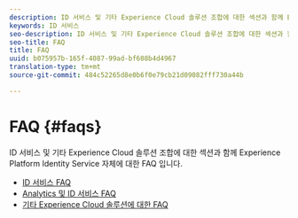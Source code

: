 ```yaml
---
description: ID 서비스 및 기타 Experience Cloud 솔루션 조합에 대한 섹션과 함께 Experience Platform Identity Service 자체에 대한 FAQ 입니다.
keywords: ID 서비스
seo-description: ID 서비스 및 기타 Experience Cloud 솔루션 조합에 대한 섹션과 함께 Experience Platform Identity Service 자체에 대한 FAQ 입니다.
seo-title: FAQ
title: FAQ
uuid: b075957b-165f-4087-99ad-bf608b4d4967
translation-type: tm+mt
source-git-commit: 484c52265d8e0b6f0e79cb21d09082fff730a44b

---
```



# FAQ {#faqs}

ID 서비스 및 기타 Experience Cloud 솔루션 조합에 대한 섹션과 함께 Experience Platform Identity Service 자체에 대한 FAQ 입니다.

* [ID 서비스 FAQ](faq.md)
* [Analytics 및 ID 서비스 FAQ](analytics-faq.md)
* [기타 Experience Cloud 솔루션에 대한 FAQ](other-faq.md)
